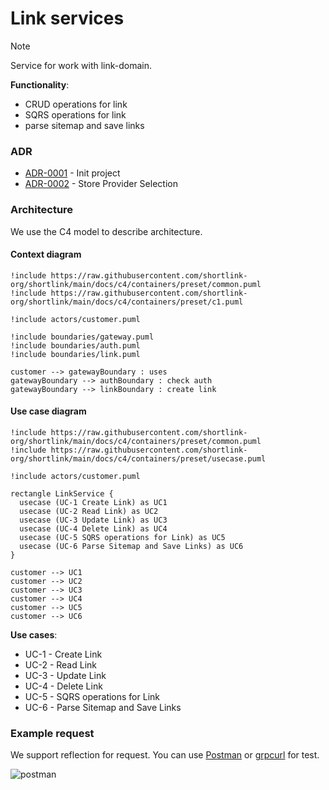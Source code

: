 # Link services

> [!NOTE]
> Service for work with link-domain.

**Functionality**:

  * CRUD operations for link
  * SQRS operations for link
  * parse sitemap and save links

### ADR

- [ADR-0001](./docs/ADR/decisions/0001-init.md) - Init project
- [ADR-0002](./docs/ADR/decisions/0002-store-provider.md) - Store Provider Selection

### Architecture

We use the C4 model to describe architecture.

#### Context diagram

```plantuml
!include https://raw.githubusercontent.com/shortlink-org/shortlink/main/docs/c4/containers/preset/common.puml
!include https://raw.githubusercontent.com/shortlink-org/shortlink/main/docs/c4/containers/preset/c1.puml

!include actors/customer.puml

!include boundaries/gateway.puml
!include boundaries/auth.puml
!include boundaries/link.puml

customer --> gatewayBoundary : uses
gatewayBoundary --> authBoundary : check auth
gatewayBoundary --> linkBoundary : create link
```

#### Use case diagram

```plantuml
!include https://raw.githubusercontent.com/shortlink-org/shortlink/main/docs/c4/containers/preset/common.puml
!include https://raw.githubusercontent.com/shortlink-org/shortlink/main/docs/c4/containers/preset/usecase.puml

!include actors/customer.puml

rectangle LinkService {
  usecase (UC-1 Create Link) as UC1
  usecase (UC-2 Read Link) as UC2
  usecase (UC-3 Update Link) as UC3
  usecase (UC-4 Delete Link) as UC4
  usecase (UC-5 SQRS operations for Link) as UC5
  usecase (UC-6 Parse Sitemap and Save Links) as UC6
}

customer --> UC1
customer --> UC2
customer --> UC3
customer --> UC4
customer --> UC5
customer --> UC6
```

**Use cases**:

- UC-1 - Create Link
- UC-2 - Read Link
- UC-3 - Update Link
- UC-4 - Delete Link
- UC-5 - SQRS operations for Link
- UC-6 - Parse Sitemap and Save Links

### Example request

We support reflection for request. You can use [Postman](https://www.postman.com/) or [grpcurl](https://github.com/fullstorydev/grpcurl) for test.

![postman](https://blog.postman.com/wp-content/uploads/2022/01/grpc-author-msg.gif)
